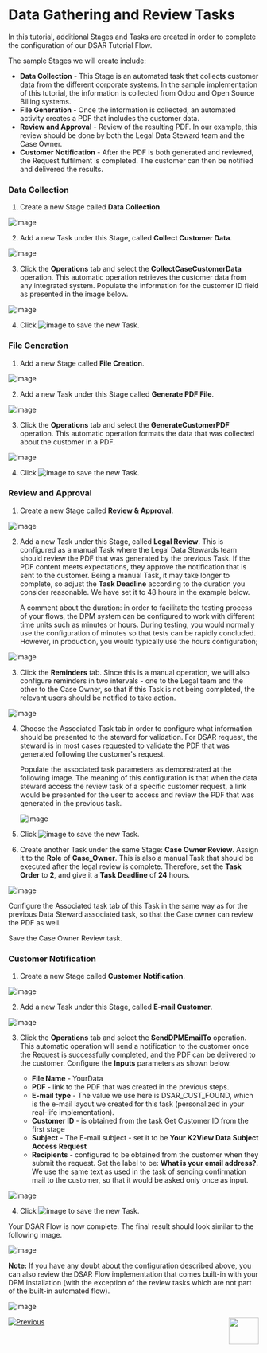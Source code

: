 # Data Gathering and Review Tasks

In this tutorial, additional Stages and Tasks are created in order to complete the configuration of our DSAR Tutorial Flow. 

The sample Stages we will create include: 

- **Data Collection** - This Stage is an automated task that collects customer data from the different corporate systems. In the sample implementation of this tutorial, the information is collected from Odoo and Open Source Billing systems.
- **File Generation** - Once the information is collected, an automated activity creates a PDF that includes the customer data. 
- **Review and Approval**  - Review of the resulting PDF. In our example, this review should be done by both the Legal Data Steward team and the Case Owner. 
- **Customer Notification** - After the PDF is both generated and reviewed, the Request fulfilment is completed. The customer can then be notified and delivered the results. 

### Data Collection

1. Create a new Stage called **Data Collection**.

![image](../images/01_02_03_DSAR_Data_Collection_Stage.png)

2. Add a new Task under this Stage, called **Collect Customer Data**.

![image](../images/01_02_03_DSAR_Data_Collection_Task.png)

3. Click the **Operations** tab and select the **CollectCaseCustomerData** operation. This automatic operation retrieves the customer data from any integrated system. Populate the information for the customer ID field as presented in the image below.

![image](../images/01_02_03_DSAR_Data_Collection_operations.png)

4. Click ![image](../images/ICON_Save.png) to save the new Task.

### File Generation

1. Add a new Stage called **File Creation**. 

![image](../images/01_02_03_DSAR_File_Generation_Stage.png)

2. Add a new Task under this Stage called **Generate PDF File**.

![image](../images/01_02_03_DSAR_File_Generation_Task1.png)

3. Click the **Operations** tab and select the **GenerateCustomerPDF** operation. This automatic operation formats the data that was collected about the customer in a PDF. 

![image](../images/01_02_03_DSAR_File_Generation_Operations.png)

4. Click ![image](../images/ICON_Save.png) to save the new Task.

### Review and Approval

1. Create a new Stage called **Review & Approval**. 

![image](../images/01_02_03_DSAR_Review_Approval_Stage.png)

2. Add a new Task under this Stage, called **Legal Review**. This is configured as a manual Task where the Legal Data Stewards team should review the PDF that was generated by the previous Task. If the PDF content meets expectations, they approve the notification that is sent to the customer.  Being a manual Task, it may take longer to complete, so adjust the **Task Deadline** according to the duration you consider reasonable. We have set it to 48 hours in the example below. 

   A comment about the duration: in order to facilitate the testing process of your flows, the DPM system can be configured to work with different time units such as minutes or hours. During testing, you would normally use the configuration of minutes so that tests can be rapidly concluded. However, in production, you would typically use the hours configuration;  

![image](../images/01_02_03_DSAR_Review_Approval_Task.png)

3. Click the **Reminders** tab. Since this is a manual operation, we will also configure reminders in two intervals - one to the Legal team and the other to the Case Owner, so that if this Task is not being completed, the relevant users should be notified to take action. 

![image](../images/01_02_03_DSAR_Review_Approval_Reminders.png)

4. Choose the Associated Task tab in order to configure what information should be presented to the steward for validation. For DSAR request, the steward is in most cases requested to validate the PDF that was generated following the customer's request. 

   Populate the associated task parameters as demonstrated at the following image. The meaning of this configuration is that when the data steward access the review task of a specific customer request, a link would be presented for the user to access and review the PDF that was generated in the previous task. 

   ![image](../images/DSAR_associated_task_creation.png)

5. Click ![image](../images/ICON_Save.png) to save the new Task.

6. Create another Task under the same Stage: **Case Owner Review**. Assign it to the **Role** of **Case_Owner**. This is also a manual Task that should be executed after the legal review is complete. Therefore, set the **Task Order** to **2**, and give it a **Task Deadline** of **24** hours. 


![image](../images/01_02_03_DSAR_Review_Approval_Case_Owner.png)

Configure the Associated task tab of this Task in the same way as for the previous Data Steward associated task, so that the Case owner can review the PDF as well.

Save the Case Owner Review task. 

### 	Customer Notification

1. Create a new Stage called **Customer Notification**. 

![image](../images/01_02_03_DSAR_Customer_Notification_Stage.png)

2. Add a new Task under this Stage, called **E-mail Customer**.

![image](../images/01_02_03_DSAR_Customer_Notification_Task.png)

3. Click the **Operations** tab and select the **SendDPMEmailTo** operation. This automatic operation will send a notification to the customer once the Request is successfully completed, and the PDF can be delivered to the customer. Configure the **Inputs** parameters as shown below. 

   
   
   * **File Name** - YourData
   * **PDF** - link to the PDF that was created in the previous steps.
   * **E-mail type** - The value we use here is DSAR_CUST_FOUND, which is the e-mail layout we created for this task (personalized in your real-life implementation).
   * **Customer ID** - is obtained from the task Get Customer ID from the first stage
   * **Subject** - The E-mail subject - set it to be **Your K2View Data Subject Access Request** 
   * **Recipients** - configured to be obtained from the customer when they submit the request. Set the label to be: **What is your email address?**. We use the same text as used in the task of sending confirmation mail to the customer, so that it would be asked only once as input. 


![image](../images/01_02_03_DSAR_Customer_Notification_Operations.png)

4. Click ![image](../images/ICON_Save.png) to save the new Task.

Your DSAR Flow is now complete. The final result should look similar to the following image.

![image](../images/01_02_03_DSAR_Final_Flow.png)



**Note:** If you have any doubt about the configuration described above, you can also review the DSAR Flow implementation that comes built-in with your DPM installation (with the exception of the review tasks which are not part of the built-in automated flow).

![image](../images/01_02_03_DSAR_Built_In_Flow.png)



[![Previous](../images/Previous.png)](01_02_02_DSAR_Tasks_First_Stage.md)[<img align="right" width="60" height="54" src="../images/Next.png">](01_02_04_DSAR_Finalize_Flow.md)